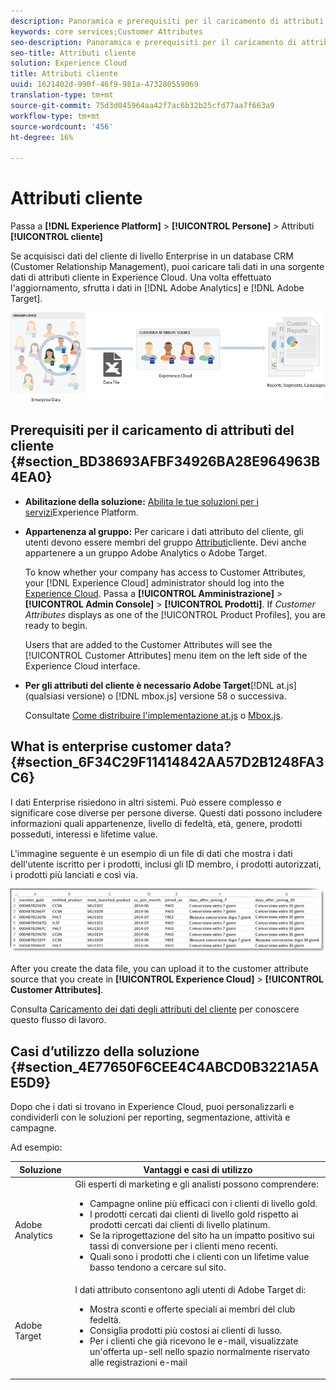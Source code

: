 ```yaml
---
description: Panoramica e prerequisiti per il caricamento di attributi cliente in Experience Cloud.
keywords: core services;Customer Attributes
seo-description: Panoramica e prerequisiti per il caricamento di attributi cliente in Experience Cloud.
seo-title: Attributi cliente
solution: Experience Cloud
title: Attributi cliente
uuid: 1621402d-990f-46f9-981a-473280559069
translation-type: tm+mt
source-git-commit: 75d3d045964aa42f7ac6b32b25cfd77aa7f663a9
workflow-type: tm+mt
source-wordcount: '456'
ht-degree: 16%

---
```



# Attributi cliente

Passa a **[!DNL Experience Platform]** > **[!UICONTROL Persone]** > Attributi **[!UICONTROL cliente]**

Se acquisisci dati del cliente di livello Enterprise in un database CRM (Customer Relationship Management), puoi caricare tali dati in una sorgente dati di attributi cliente in Experience Cloud. Una volta effettuato l&#39;aggiornamento, sfrutta i dati in [!DNL Adobe Analytics] e [!DNL Adobe Target].

![](assets/custom_reports.png)

## Prerequisiti per il caricamento di attributi del cliente {#section_BD38693AFBF34926BA28E964963B4EA0}

* **Abilitazione della soluzione:** [Abilita le tue soluzioni per i servizi](../core-services/core-services.md#concept_07ED1D5C64234E77976E6D572E78FB9C)Experience Platform.

* **Appartenenza al gruppo:** Per caricare i dati attributo del cliente, gli utenti devono essere membri del gruppo [Attributi](../admin-getting-started/admin-getting-started.md#task_3295A85536BF48899A1AB40D207E77E9)cliente. Devi anche appartenere a un gruppo Adobe Analytics o Adobe Target.

   To know whether your company has access to Customer Attributes, your [!DNL Experience Cloud] administrator should log into the [Experience Cloud](https://experience.adobe.com). Passa a **[!UICONTROL Amministrazione]** > **[!UICONTROL Admin Console]** > **[!UICONTROL Prodotti]**. If *Customer Attributes* displays as one of the [!UICONTROL Product Profiles], you are ready to begin.

   Users that are added to the Customer Attributes will see the [!UICONTROL Customer Attributes] menu item on the left side of the Experience Cloud interface.

* **Per gli attributi del cliente è necessario Adobe Target**[!DNL at.js] (qualsiasi versione) o [!DNL mbox.js] versione 58 o successiva.

   Consultate [Come distribuire l&#39;implementazione at.js](https://docs.adobe.com/content/help/en/target/using/implement-target/client-side/deploy-at-js/how-to-deployatjs.html) o [Mbox.js](https://docs.adobe.com/content/help/it-IT/target/using/implement-target/client-side/mbox-implement/mbox-download.html).

## What is enterprise customer data? {#section_6F34C29F11414842AA57D2B1248FA3C6}

I dati Enterprise risiedono in altri sistemi. Può essere complesso e significare cose diverse per persone diverse. Questi dati possono includere informazioni quali appartenenze, livello di fedeltà, età, genere, prodotti posseduti, interessi e lifetime value.

L&#39;immagine seguente è un esempio di un file di dati che mostra i dati dell&#39;utente iscritto per i prodotti, inclusi gli ID membro, i prodotti autorizzati, i prodotti più lanciati e così via.

![](assets/01_crs_usecase.png)

After you create the data file, you can upload it to the customer attribute source that you create in **[!UICONTROL Experience Cloud]** > **[!UICONTROL Customer Attributes]**.

Consulta [Caricamento dei dati degli attributi del cliente](../attributes/t-crs-usecase.md#task_BCC327B2A0EF4A1BBB2934013AB92B78) per conoscere questo flusso di lavoro.

## Casi d’utilizzo della soluzione {#section_4E77650F6CEE4C4ABCD0B3221A5AE5D9}

Dopo che i dati si trovano in Experience Cloud, puoi personalizzarli e condividerli con le soluzioni per reporting, segmentazione, attività e campagne.

Ad esempio:

| Soluzione | Vantaggi e casi di utilizzo |
|--- |--- |
| Adobe Analytics | Gli esperti di marketing e gli analisti possono comprendere:<ul><li>Campagne online più efficaci con i clienti di livello gold.</li><li>I prodotti cercati dai clienti di livello gold rispetto ai prodotti cercati dai clienti di livello platinum.</li><li>Se la riprogettazione del sito ha un impatto positivo sui tassi di conversione per i clienti meno recenti.</li><li>Quali sono i prodotti che i clienti con un lifetime value basso tendono a cercare sul sito.</li></ul> |
| Adobe Target | I dati attributo consentono agli utenti di Adobe Target di:<ul><li>Mostra sconti e offerte speciali ai membri del club fedeltà.</li><li>Consiglia prodotti più costosi ai clienti di lusso.</li><li>Per i clienti che già ricevono le e-mail, visualizzate un&#39;offerta up-sell nello spazio normalmente riservato alle registrazioni e-mail</li></ul> |
